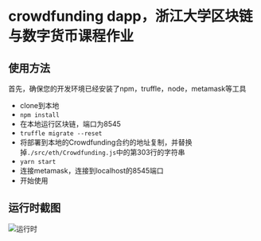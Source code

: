 # crowdfunding dapp，浙江大学区块链与数字货币课程作业

## 使用方法

首先，确保您的开发环境已经安装了npm，truffle，node，metamask等工具

- clone到本地
- `npm install`
- 在本地运行区块链，端口为8545
- `truffle migrate --reset`
- 将部署到本地的Crowdfunding合约的地址复制，并替换掉`./src/eth/Crowdfunding.js`中的第303行的字符串
- `yarn start`
- 连接metamask，连接到localhost的8545端口
- 开始使用

## 运行时截图

![运行时](\assets\运行时.png)